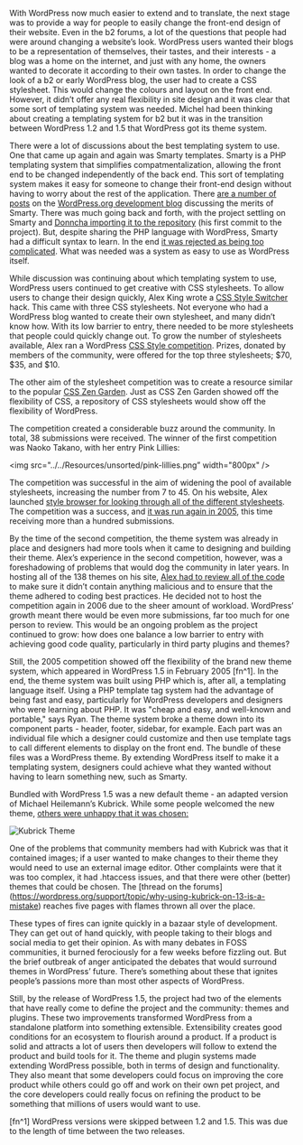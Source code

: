 With WordPress now much easier to extend and to translate, the next stage was to provide a way for people to easily change the front-end design of their website. Even in the b2 forums, a lot of the questions that people had were around changing a website’s look. WordPress users wanted their blogs to be a representation of themselves, their tastes, and their interests - a blog was a home on the internet, and just with any home, the owners wanted to decorate it according to their own tastes. In order to change the look of a b2 or early WordPress blog, the user had to create a CSS stylesheet. This would change the colours and layout on the front end. However, it didn’t offer any real flexibility in site design and it was clear that some sort of templating system was needed. Michel had been thinking about creating a templating system for b2 but it was in the transition between WordPress 1.2 and 1.5 that WordPress got its theme system. 

There were a lot of discussions about the best templating system to use. One that came up again and again was Smarty templates. Smarty is a PHP templating system that simplifies compatmentalization, allowing the front end to be changed independently of the back end. This sort of templating system makes it easy for someone to change their front-end design without having to worry about the rest of the application. There [are a number of posts](http://wordpress.org/news/2003/04/smarty-and-smarttemplate/) on the [WordPress.org development blog](http://wordpress.org/news/2003/04/smarty-and-smarttemplate/) discussing the merits of Smarty. There was much going back and forth, with the project settling on Smarty and [Donncha importing it to the repository](http://core.trac.wordpress.org/changeset/530) (his first commit to the project). But, despite sharing the PHP language with WordPress, Smarty had a difficult syntax to learn. In the end [it was rejected as being too complicated](http://wordpress.org/support/topic/smarty-the-templating-system-that-came-from-hell?replies=6#post-22474). What was needed was a system as easy to use as WordPress itself. 


While discussion was continuing about which templating system to use, WordPress users continued to get creative with CSS stylesheets. To allow users to change their design quickly, Alex King wrote a [CSS Style Switcher](http://alexking.org/blog/2004/01/20/wordpress-css-style-switcher) hack. This came with three CSS stylesheets. Not everyone who had a WordPress blog wanted to create their own stylesheet, and many didn’t know how. With its low barrier to entry, there needed to be more stylesheets that people could quickly change out. To grow the number of stylesheets available, Alex ran a WordPress [CSS Style competition](http://alexking.org/blog/2004/01/25/wordpress-css-style-competition). Prizes, donated by members of the community, were offered for the top three stylesheets; $70, $35, and $10. 

The other aim of the stylesheet competition was to create a resource similar to the popular [CSS Zen Garden](http://csszengarden.com). Just as CSS Zen Garden showed off the flexibility of CSS, a repository of CSS stylesheets would show off the flexibility of WordPress.

The competition created a considerable buzz around the community. In total, 38 submissions were received. The winner of the first competition was Naoko Takano, with her entry Pink Lillies:

<img src="../../Resources/unsorted/pink-lillies.png” width="800px" />

The competition was successful in the aim of widening the pool of available stylesheets, increasing the number from 7 to 45. On his website, Alex launched [style browser for looking through all of the different stylesheets](http://alexking.org/projects/wordpress/styles/sample.php?wpstyle=pink_lilies). The competition was a success, and [it was run again in 2005](http://alexking.org/blog/2005/02/27/wordpress-theme-competition), this time receiving more than a hundred submissions. 

By the time of the second competition, the theme system was already in place and designers had more tools when it came to designing and building their theme. Alex’s experience in the second competition, however, was a foreshadowing of problems that would dog the community in later years. In hosting all of the 138 themes on his site, [Alex had to review all of the code](http://alexking.org/blog/2005/03/28/theme-competition) to make sure it didn’t contain anything malicious and to ensure that the theme adhered to coding best practices. He decided not to host the competition again in 2006 due to the sheer amount of workload. WordPress’ growth meant there would be even more submissions, far too much for one person to review. This would be an ongoing problem as the project continued to grow: how does one balance a low barrier to entry with achieving good code quality, particularly in third party plugins and themes?


Still, the 2005 competition showed off the flexibility of the brand new theme system, which appeared in WordPress 1.5 in February 2005 [fn^1]. In the end, the theme system was built using PHP which is, after all, a templating language itself. Using a PHP template tag system had the advantage of being fast and easy, particularly for WordPress developers and designers who were learning about PHP. It was "cheap and easy, and well-known and portable," says Ryan. The theme system broke a theme down into its component parts - header, footer, sidebar, for example. Each part was an individual file which a designer could customize and then use template tags to call different elements to display on the front end. The bundle of these files was a WordPress theme. By extending WordPress itself to make it a templating system, designers could achieve what they wanted without having to learn something new, such as Smarty.


Bundled with WordPress 1.5 was a new default theme - an adapted version of Michael Heilemann’s Kubrick. While some people welcomed the new theme, [others were unhappy that it was chosen:](https://web.archive.org/web/20041016090654/http://binarybonsai.com/archives/2004/08/22/kubrick-vs-wordpress/)

<img alt="Kubrick Theme" src="../../Resources/images/themes/kubrick.jpg" />

One of the problems that community members had with Kubrick was that it contained images; if a user wanted to make changes to their theme they would need to use an external image editor. Other complaints were that it was too complex, it had .htaccess issues, and that there were other (better) themes that could be chosen. The [thread on the forums] (https://wordpress.org/support/topic/why-using-kubrick-on-13-is-a-mistake) reaches five pages with flames thrown all over the place. 

These types of fires can ignite quickly in a bazaar style of development. They can get out of hand quickly, with people taking to their blogs and social media to get their opinion. As with many debates in FOSS communities, it burned ferociously for a few weeks before fizzling out. But the brief outbreak of anger anticipated the debates that would surround themes in WordPress’ future. There’s something about these that ignites people’s passions more than most other aspects of WordPress. 

Still, by the release of WordPress 1.5, the project had two of the elements that have really come to define the project and the community: themes and plugins. These two improvements transformed WordPress from a standalone platform into something extensible. Extensibility creates good conditions for an ecosystem to flourish around a product. If a product is solid and attracts a lot of users then developers will follow to extend the product and build tools for it. The theme and plugin systems made extending WordPress possible, both in terms of design and functionality. They also meant that some developers could focus on improving the core product while others could go off and work on their own pet project, and the core developers could really focus on refining the product to be something that millions of users would want to use.



[fn^1] WordPress versions were skipped between 1.2 and 1.5. This was due to the length of time between the two releases.

